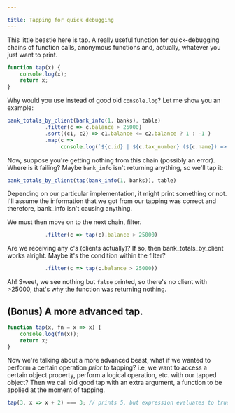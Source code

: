 ```yaml
---

title: Tapping for quick debugging
---
```


This little beastie here is tap. A really useful function for quick-debugging
chains of function calls, anonymous functions and, actually, whatever you just
want to print.

``` javascript
function tap(x) {
    console.log(x);
    return x;
}
```

Why would you use instead of good old `console.log`? Let me show you an example:

``` javascript
bank_totals_by_client(bank_info(1, banks), table)
            .filter(c => c.balance > 25000)
            .sort((c1, c2) => c1.balance <= c2.balance ? 1 : -1 )
            .map(c =>
                 console.log(`${c.id} | ${c.tax_number} (${c.name}) => ${c.balance}`));
```

Now, suppose you're getting nothing from this chain (possibly an error).
Where is it failing? Maybe `bank_info` isn't returning anything, so we'll tap it:

``` javascript
bank_totals_by_client(tap(bank_info(1, banks)), table)
```

Depending on our particular implementation, it might print something or not.
I'll assume the information that we got from our tapping was correct and
therefore, bank_info isn't causing anything.

We must then move on to the next chain, filter.

``` javascript
            .filter(c => tap(c).balance > 25000)
```

Are we receiving any c's (clients actually)? If so, then bank_totals_by_client
works alright. Maybe it's the condition within the filter?

``` javascript
            .filter(c => tap(c.balance > 25000))
```

Ah! Sweet, we see nothing but `false` printed, so there's no client with >25000,
that's why the function was returning nothing.

## (Bonus) A more advanced tap.

``` javascript
function tap(x, fn = x => x) {
    console.log(fn(x));
    return x;
}
```

Now we're talking about a more advanced beast, what if we wanted to perform a
certain operation *prior* to tapping? i.e, we want to access a certain object
property, perform a logical operation, etc. with our tapped object? Then we
call old good tap with an extra argument, a function to be applied at the moment
of tapping.


``` javascript
tap(3, x => x + 2) === 3; // prints 5, but expression evaluates to true, why :-)?
```